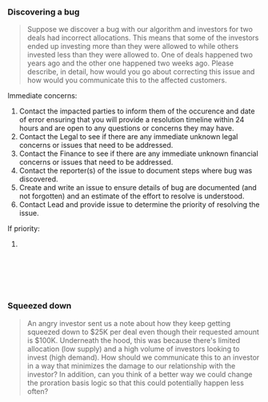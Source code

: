 ### Discovering a bug

> Suppose we discover a bug with our algorithm and investors for two deals had incorrect allocations. This means that some of the investors ended up investing more than they were allowed to while others invested less than they were allowed to. One of deals happened two years ago and the other one happened two weeks ago. Please describe, in detail, how would you go about correcting this  issue and how would you communicate this to the affected customers.

Immediate concerns:

1. Contact the impacted parties to inform them of the occurence and date of error ensuring that you will provide a resolution timeline within 24 hours and are open to any questions or concerns they may have.
3. Contact the Legal to see if there are any immediate unknown legal concerns or issues that need to be addressed.
4. Contact the Finance to see if there are any immediate unknown financial concerns or issues that need to be addressed. 
5. Contact the reporter(s) of the issue to document steps where bug was discovered.
6. Create and write an issue to ensure details of bug are documented (and not forgotten) and an estimate of the effort to resolve is understood.
7. Contact Lead and provide issue to determine the priority of resolving the issue.

If priority:

1. 

&nbsp;  
&nbsp;  
&nbsp;  
&nbsp;  

### Squeezed down

> An angry investor sent us a note about how they keep getting squeezed down to $25K per deal even though their requested amount is $100K. Underneath the hood, this was because there's limited allocation (low supply) and a high volume of investors looking to invest (high demand). How should we communicate this to an investor in a way that minimizes the damage to our relationship with the investor? In addition, can you think of a better way we could change the proration basis logic so that this could potentially happen less often?